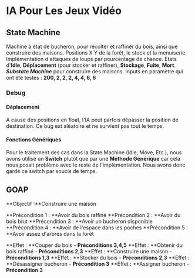 # IA Pour Les Jeux Vidéo

## State Machine

Machine à état de bucheron, pour récolter et raffiner du bois, ainsi que construire des maisons.
Positions X Y de la forêt, le stock et la menuiserie.
Implémentation d'attaques de loups par pourcentage de chance.
Etats d'**Idle**, **Déplacement** (pour stocker et raffiner), **Stockage**, **Fuite**, **Mort**.
**_Substate Machine_** pour construire des maisons.
Inputs en paramètre qui ont été testés : **200, 2, 2, 2, 4, 4, 6, 6**

### Debug 

#### Déplacement

A cause des positions en float, l'IA peut parfois dépasser la position de destination.
Ce bug est aléatoire et ne survient pas tout le temps.

#### Fonctions Génériques

Pour le traitement des cas dans la State Machine (Idle, Move, Etc.), nous avons utilisé un **Switch**
plutôt que par une **Méthode Générique** car cela nous posait problème avec le reste de l'implémentation.
Nous avons donc gardé ce switch par soucis de temps.

## GOAP

**Objectif :**Construire une maison

**Précondition 1 : **Avoir du bois raffiné
**Précondition 2 : **Avoir du bois brut
**Précondition 3 : **Avoir un bucheron disponible
**Précondition 4 : **Avoir de l'espace dans les poches
**Précondition 5 : **Avoir assez d'arbres dans la forêt

**Effet : **Couper du bois - **Préconditions 3,4,5**
**Effet : **Obtenir du bois raffiné - **Préconditions 2,3**
**Effet : **Construire une maison - **Préconditions 1,3**
**Effet : **Stocker du bois - **Préconditions 2,3**
**Effet : **Désassigner bucheron - **Précondition 3**
**Effet : **Assigner bucheron - **Précondition 3**
